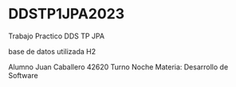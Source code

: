 # DDSTP1JPA2023
Trabajo Practico DDS  TP JPA 



base de datos utilizada H2


Alumno Juan Caballero 42620 Turno Noche
Materia: Desarrollo de Software 
